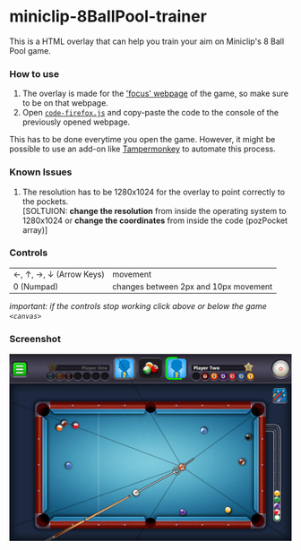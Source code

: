 # miniclip-8BallPool-trainer
This is a HTML overlay that can help you train your aim on Miniclip's 8 Ball Pool game.

### How to use
1. The overlay is made for the ['focus' webpage](https://www.miniclip.com/games/8-ball-pool-multiplayer/en/focus/) of the game, so make sure to be on that webpage.
2. Open [`code-firefox.js`](https://raw.githubusercontent.com/daniel-barbu/8-Ball-Pool-trainer/master/code-firefox.js) and copy-paste  the code to the console of the previously opened webpage.

This has to be done everytime you open the game. However, it might be possible to use an add-on like [Tampermonkey](https://www.tampermonkey.net/) to automate this process.

### Known Issues
1. The resolution has to be 1280x1024 for the overlay to point correctly to the pockets.  
[SOLTUION: **change the resolution** from inside the operating system to 1280x1024 or **change the coordinates** from inside the code (pozPocket array)]

### Controls
|                                   |          |
|:----------------------------------|:---------|
| ←, ↑, →, ↓ (Arrow Keys) | movement |
| 0 (Numpad)                        | changes between 2px and 10px movement |

*important: if the controls stop working click above or below the game `<canvas>`*

### Screenshot
![screenshot not loaded correctly](/screenshot.png)
